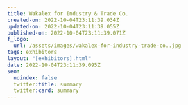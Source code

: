 ```yaml
---
title: Wakalex for Industry & Trade Co.
created-on: 2022-10-04T23:11:39.034Z
updated-on: 2022-10-04T23:11:39.055Z
published-on: 2022-10-04T23:11:39.071Z
f_logo:
  url: /assets/images/wakalex-for-industry-trade-co..jpg
tags: exhibitors
layout: "[exhibitors].html"
date: 2022-10-04T23:11:39.095Z
seo:
  noindex: false
  twitter:title: summary
  twitter:card: summary
---
```

